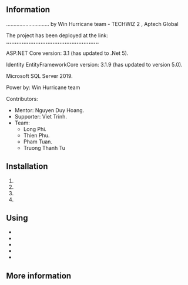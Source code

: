

## Information

 ............................. by Win Hurricane team - TECHWIZ 2 , Aptech Global 

The project has been deployed at the link: <b>...................................................... </b>

ASP.NET Core version: 3.1 (has updated to .Net 5).

Identity EntityFrameworkCore version: 3.1.9 (has updated to version 5.0).

Microsoft SQL Server 2019.

Power by: Win Hurricane team

Contributors:
  
* Mentor: Nguyen Duy Hoang.
* Supporter: Viet Trinh.
* Team: 
  * Long Phi.  
  * Thien Phu.
  * Pham Tuan.
  * Truong Thanh Tu
  
## Installation

1.
  
2.

3.

4. 

## Using

* 
* 
*
* 
* 
## More information


